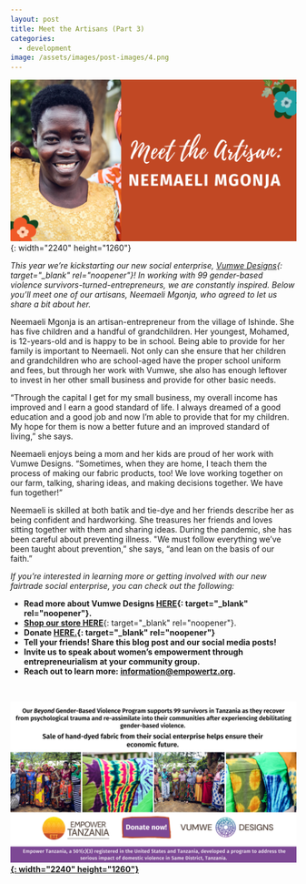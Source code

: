```yaml
---
layout: post
title: Meet the Artisans (Part 3)
categories:
  - development
image: /assets/images/post-images/4.png
---
```

![](/uploads/meet-the-artisan-neemaeli.png){: width="2240" height="1260"}

*This year we’re kickstarting our new social enterprise,&nbsp;[Vumwe Designs](https://empowertz.org/news/2021/03/05/were-kickstarting-our-social-enterprise/){: target="_blank" rel="noopener"}\! In working with 99 gender-based violence survivors-turned-entrepreneurs, we are constantly inspired. Below you’ll meet one of our artisans, Neemaeli Mgonja, who agreed to let us share a bit about her.*

Neemaeli Mgonja is an artisan-entrepreneur from the village of Ishinde. She has five children and a handful of grandchildren. Her youngest, Mohamed, is 12-years-old and is happy to be in school. Being able to provide for her family is important to Neemaeli. Not only can she ensure that her children and grandchildren who are school-aged have the proper school uniform and fees, but through her work with Vumwe, she also has enough leftover to invest in her other small business and provide for other basic needs.

“Through the capital I get for my small business, my overall income has improved and I earn a good standard of life. I always dreamed of a good education and a good job and now I’m able to provide that for my children. My hope for them is now a better future and an improved standard of living,” she says.

Neemaeli enjoys being a mom and her kids are proud of her work with Vumwe Designs. “Sometimes, when they are home, I teach them the process of making our fabric products, too\! We love working together on our farm, talking, sharing ideas, and making decisions together. We have fun together\!”

Neemaeli is skilled at both batik and tie-dye and her friends describe her as being confident and hardworking. She treasures her friends and loves sitting together with them and sharing ideas. During the pandemic, she has been careful about preventing illness. "We must follow everything we’ve been taught about prevention,” she says, “and lean on the basis of our faith.”

*If you’re interested in learning more or getting involved with our new fairtrade social enterprise, you can check out the following:*

* **Read more about Vumwe Designs&nbsp;[HERE](https://empowertz.org/news/2021/03/05/were-kickstarting-our-social-enterprise/){: target="_blank" rel="noopener"}.**
* [**Shop our store HERE**](https://shop.empowertz.org/){: target="_blank" rel="noopener"}.
* **Donate&nbsp;[HERE.](https://bit.ly/37PvvXn){: target="_blank" rel="noopener"}**
* **Tell your friends\! Share this blog post and our social media posts\!**
* **Invite us to speak about women’s empowerment through entrepreneurialism at your community group.**
* **Reach out to learn more: information@empowertz.org.**

&nbsp;

[**![](/uploads/blog-post---vumwe-1.png){: width="2240" height="1260"}**](https://empowertz.z2systems.com/np/clients/empowertz/donation.jsp?campaign=55&amp;)
